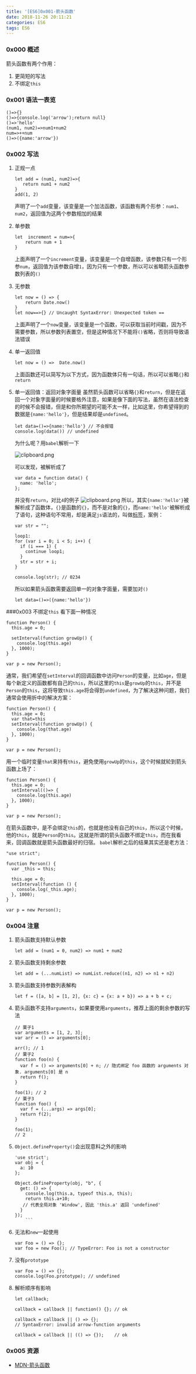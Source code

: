 ```yaml
---
title: '[ES6]0x001-箭头函数'
date: 2018-11-26 20:11:21
categories: ES6
tags: ES6
---
```

### 0x000 概述
箭头函数有两个作用：
1. 更简短的写法
2. 不绑定`this`
### 0x001 语法一表览
```
()=>{}
()=>{console.log('arrow');return null}
()=>'hello'
(num1, num2)=>num1+num2
num=>++num
()=>({name:'arrow'})
```
### 0x002 写法
1. 正规一点
    ```
    let add = (num1, num2)=>{
       return num1 + num2
    }
    add(1, 2)
    ```
   声明了一个`add`变量，该变量是一个加法函数，该函数有两个形参：`num1`、`num2`，返回值为这两个参数相加的结果
   
2. 单参数
    ```
    let  increment = num=>{
	    return num + 1
    }
    ```
   上面声明了一个`increment`变量，该变量是一个自增函数，该参数只有一个形参`num`，返回值为该参数自增`1`，因为只有一个参数，所以可以省略箭头函数参数列表的`()`
    
3. 无参数
    ```
    let now = () => {
    	return Date.now()
    }
    let now==>{} // Uncaught SyntaxError: Unexpected token ==
    ```
    上面声明了一个`now`变量，该变量是一个函数，可以获取当前时间戳，因为不需要参数，所以参数列表置空，但是这种情况下不能将`()`省略，否则将导致语法错误
    
4. 单一返回值
    ```
    let now = () =>  Date.now()
    ```
    上面函数还可以简写为以下方式，因为函数体只有一句话，所以可以省略`{}`和`return`
    
5. 单一返回值：返回对象字面量
   虽然箭头函数可以省略`{}`和`return`，但是在返回一个对象字面量的时候要格外注意，如果是像下面的写法，虽然在语法检查的时候不会报错，但是和你所期望的可能不太一样，比如这里，你希望得到的数据是`{name:'hello'}`，但是结果却是`undefined`。
    ```
    let data=()=>{name:'hello'} // 不会报错 
    console.log(data()) // undefined
    ```
    为什么呢？用`babel`解析一下
    
    ![clipboard.png](https://segmentfault.com/img/bVbja43)

    可以发现，被解析成了
    ```
    var data = function data() {
      name: 'hello';
    };
    ```
    并没有`return`，对比`4`的例子
    ![clipboard.png](https://segmentfault.com/img/bVbja5D)
    所以，其实`{name:'hello'}`被解析成了函数体，`{}`是函数的`{}`，而不是对象的`{}`，而`name:'hello'`被解析成了语句，这种语句不常用，却是满足`js`语法的，叫做[标签][1]，案例：
    ```
    var str = "";

    loop1:
    for (var i = 0; i < 5; i++) {
      if (i === 1) {
        continue loop1;
      }
      str = str + i;
    }
    
    console.log(str); // 0234
    ```
    所以如果箭头函数需要返回单一的对象字面量，需要加对`()`
    ```
    let data=()=>({name:'hello'}) 
    ```
###0x003 不绑定`this`
看下面一种情况
```
function Person() {
  this.age = 0;

  setInterval(function growUp() {
    console.log(this.age)
  }, 1000);
}

var p = new Person();
```
通常，我们希望在`setInterval`的回调函数中访问`Person`的变量，比如`age`，但是每个新定义的函数都有自己的`this`，所以这里的`this`是`growUp`的`this`，并不是`Person`的`this`，这将导致`this.age`将会得到`undefined`，为了解决这种问题，我们通常会使用折中的解决方案：
```
function Person() {
  this.age = 0;
  var that=this
  setInterval(function growUp() {
    console.log(that.age)
  }, 1000);
}

var p = new Person();
```
用一个临时变量`that`来持有`this`，避免使用`growUp`的`this`，这个时候就轮到箭头函数上场了：
```
function Person() {
  this.age = 0;
  setInterval(()=> {
    console.log(this.age)
  }, 1000);
}

var p = new Person();
```
在箭头函数中，是不会绑定`this`的，也就是他没有自己的`this`，所以这个时候，他的`this`，就是`Person`的`this`。这就是所谓的箭头函数不绑定`this`，而在我看来，回调函数就是箭头函数最好的归宿。
`babel`解析之后的结果其实还是老方法：
```
"use strict";

function Person() {
  var _this = this;

  this.age = 0;
  setInterval(function () {
    console.log(_this.age);
  }, 1000);
}

var p = new Person();
```

### 0x004 注意
1. 箭头函数支持默认参数
    ```
    let add = (num1 = 0, num2) => num1 + num2
    ```
2. 箭头函数支持剩余参数
    ```
    let add = (...numList) => numList.reduce((n1, n2) => n1 + n2)
    ```
3. 箭头函数支持参数列表解构
    ```
    let f = ([a, b] = [1, 2], {x: c} = {x: a + b}) => a + b + c;
    ```
4. 箭头函数不支持`arguments`，如果要使用`arguments`，推荐上面的剩余参数的写法
    ```
    // 栗子1
    var arguments = [1, 2, 3];
    var arr = () => arguments[0];
    
    arr(); // 1
    // 栗子2
    function foo(n) {
      var f = () => arguments[0] + n; // 隐式绑定 foo 函数的 arguments 对象. arguments[0] 是 n
      return f();
    }
    
    foo(1); // 2
    // 栗子3
    function foo() { 
      var f = (...args) => args[0]; 
      return f(2); 
    }
    
    foo(1); 
    // 2
    ```
5. `Object.defineProperty()`会出现意料之外的影响
    ```
    'use strict';
    var obj = {
      a: 10
    };
    
    Object.defineProperty(obj, "b", {
      get: () => {
        console.log(this.a, typeof this.a, this);
        return this.a+10; 
       // 代表全局对象 'Window', 因此 'this.a' 返回 'undefined'
      }
    });
        ```
6. 无法和`new`一起使用
    ```
    var Foo = () => {};
    var foo = new Foo(); // TypeError: Foo is not a constructor
    ```
7. 没有`prototype `
    ```
    var Foo = () => {};
    console.log(Foo.prototype); // undefined
    ```
8. 解析顺序有影响
    ```
    let callback;

    callback = callback || function() {}; // ok
    
    callback = callback || () => {};      
    // SyntaxError: invalid arrow-function arguments
    
    callback = callback || (() => {});    // ok
    ```
    
    
### 0x005 资源
- [MDN-箭头函数](https://developer.mozilla.org/zh-CN/docs/Web/JavaScript/Reference/Functions/arrow_functions)
    
  [1]: https://developer.mozilla.org/en-US/docs/Web/JavaScript/Reference/Statements/label
